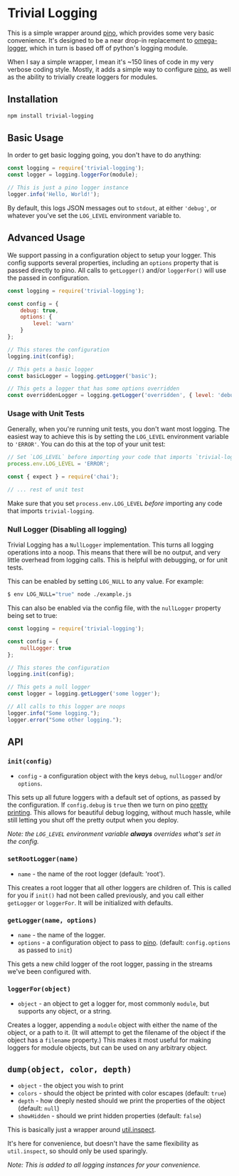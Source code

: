 # Trivial Logging

This is a simple wrapper around [pino][], which provides some very basic convenience. It's designed to be a near
drop-in replacement to [omega-logger][1], which in turn is based off of python's logging module.

When I say a simple wrapper, I mean it's ~150 lines of code in my very verbose coding style. Mostly, it adds a simple way to configure [pino][], as well as the ability to trivially create loggers for modules.

[1]: https://github.com/Morgul/omega-logger "gh:morgul/omega-logger"

## Installation

```bash
npm install trivial-logging
```

## Basic Usage

In order to get basic logging going, you don't have to do anything:

```javascript
const logging = require('trivial-logging');
const logger = logging.loggerFor(module);

// This is just a pino logger instance
logger.info('Hello, World!');
```

By default, this logs JSON messages out to `stdout`, at either `'debug'`, or whatever you've set the `LOG_LEVEL` environment variable to.

## Advanced Usage

We support passing in a configuration object to setup your logger. This config supports several properties, including an `options` property that is passed directly to pino. All calls to `getLogger()` and/or `loggerFor()` will use the passed in configuration.

```javascript
const logging = require('trivial-logging');

const config = {
    debug: true,
    options: {
        level: 'warn'
    }
};

// This stores the configuration
logging.init(config);

// This gets a basic logger
const basicLogger = logging.getLogger('basic');

// This gets a logger that has some options overridden
const overriddenLogger = logging.getLogger('overridden', { level: 'debug' });
```

### Usage with Unit Tests

Generally, when you're running unit tests, you don't want most logging. The easiest way to achieve this is by setting
the `LOG_LEVEL` environment variable to `'ERROR'`. You can do this at the top of your unit test:

```javascript
// Set `LOG_LEVEL` before importing your code that imports `trivial-logging`
process.env.LOG_LEVEL = 'ERROR';

const { expect } = require('chai');

// ... rest of unit test
```

Make sure that you set `process.env.LOG_LEVEL` _before_ importing any code that imports `trivial-logging`.

### Null Logger (Disabling all logging)

Trivial Logging has a `NullLogger` implementation. This turns all logging operations into a noop. This means that there
will be no output, and very little overhead from logging calls. This is helpful with debugging, or for unit tests.

This can be enabled by setting `LOG_NULL` to any value. For example:

```bash
$ env LOG_NULL="true" node ./example.js
```

This can also be enabled via the config file, with the `nullLogger` property being set to true:

```javascript
const logging = require('trivial-logging');

const config = {
    nullLogger: true
};

// This stores the configuration
logging.init(config);

// This gets a null logger
const logger = logging.getLogger('some logger');

// All calls to this logger are noops
logger.info("Some logging.");
logger.error("Some other logging.");
```

## API

### `init(config)`

* `config` - a configuration object with the keys `debug`, `nullLogger` and/or `options`.

This sets up all future loggers with a default set of options, as passed by the configuration. If `config.debug` is `true` then we turn on pino [pretty printing][pretty]. This allows for beautiful debug logging, without much hassle, while still letting you shut off the pretty output when you deploy.

_Note: the `LOG_LEVEL` environment variable **always** overrides what's set in the config._

[pretty]: https://getpino.io/#/docs/pretty

### `setRootLogger(name)`

* `name` - the name of the root logger (default: 'root').

This creates a root logger that all other loggers are children of. This is called for you if `init()` had not been
called previously, and you call either `getLogger` or `loggerFor`. It will be initialized with defaults.

### `getLogger(name, options)`

* `name` - the name of the logger.
* `options` - a configuration object to pass to [pino][]. (default: `config.options` as passed to `init`)

This gets a new child logger of the root logger, passing in the streams we've been configured with.

### `loggerFor(object)`

* `object` - an object to get a logger for, most commonly `module`, but supports any object, or a string.

Creates a logger, appending a `module` object with either the name of the object, or a path to it. (It will attempt to
get the filename of the object if the object has a `filename` property.) This makes it most useful for making loggers
for module objects, but can be used on any arbitrary object.

## `dump(object, color, depth)`

* `object` - the object you wish to print
* `colors` - should the object be printed with color escapes (default: `true`)
* `depth` - how deeply nested should we print the properties of the object (default: `null`)
* `showHidden` - should we print hidden properties (default: `false`)

This is basically just a wrapper around [util.inspect](https://nodejs.org/api/util.html#util_util_inspect_object_options).

It's here for convenience, but doesn't have the same flexibility as `util.inspect`, so should only be used sparingly.

_Note: This is added to all logging instances for your convenience._

[pino]: https://getpino.io/
